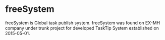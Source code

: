 # freeSystem

freeSystem is Global task publish system. freeSystem was found on EX-MH company under trunk project for developed TaskTip System established on 2015-05-01.

#